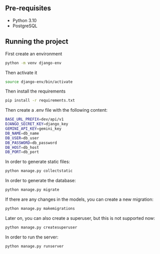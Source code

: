## Pre-requisites

- Python 3.10
- PostgreSQL

## Running the project

First create an environment

```bash
python -m venv django-env
```

Then activate it

```bash
source django-env/bin/activate
```

Then install the requirements

```bash
pip install -r requirements.txt
```

Then create a .env file with the following content:

```bash
BASE_URL_PREFIX=dev/api/v1
DJANGO_SECRET_KEY=django_key
GEMINI_API_KEY=gemini_key
DB_NAME=db_name
DB_USER=db_user
DB_PASSWORD=db_password
DB_HOST=db_host
DB_PORT=db_port
```

In order to generate static files:

```bash
python manage.py collectstatic
```

In order to generate the database:

```bash
python manage.py migrate
```

If there are any changes in the models, you can create a new migration:

```bash
python manage.py makemigrations
```

Later on, you can also create a superuser, but this is not supported now:

```bash
python manage.py createsuperuser
```

In order to run the server:

```bash
python manage.py runserver
```
